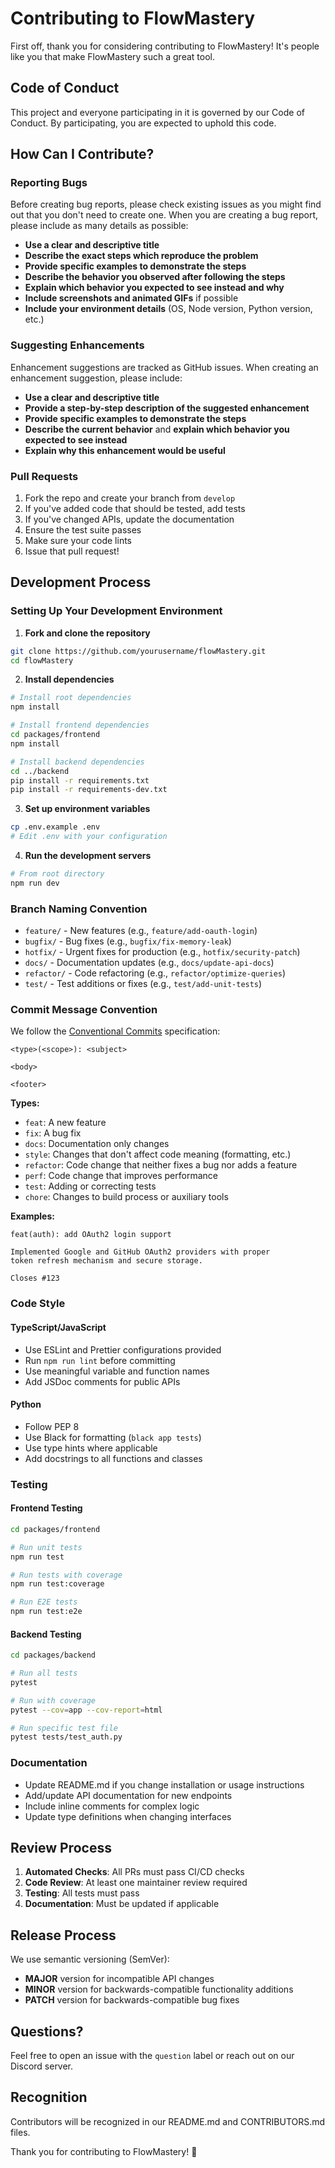 # Contributing to FlowMastery

First off, thank you for considering contributing to FlowMastery! It's people like you that make FlowMastery such a great tool.

## Code of Conduct

This project and everyone participating in it is governed by our Code of Conduct. By participating, you are expected to uphold this code.

## How Can I Contribute?

### Reporting Bugs

Before creating bug reports, please check existing issues as you might find out that you don't need to create one. When you are creating a bug report, please include as many details as possible:

* **Use a clear and descriptive title**
* **Describe the exact steps which reproduce the problem**
* **Provide specific examples to demonstrate the steps**
* **Describe the behavior you observed after following the steps**
* **Explain which behavior you expected to see instead and why**
* **Include screenshots and animated GIFs** if possible
* **Include your environment details** (OS, Node version, Python version, etc.)

### Suggesting Enhancements

Enhancement suggestions are tracked as GitHub issues. When creating an enhancement suggestion, please include:

* **Use a clear and descriptive title**
* **Provide a step-by-step description of the suggested enhancement**
* **Provide specific examples to demonstrate the steps**
* **Describe the current behavior** and **explain which behavior you expected to see instead**
* **Explain why this enhancement would be useful**

### Pull Requests

1. Fork the repo and create your branch from `develop`
2. If you've added code that should be tested, add tests
3. If you've changed APIs, update the documentation
4. Ensure the test suite passes
5. Make sure your code lints
6. Issue that pull request!

## Development Process

### Setting Up Your Development Environment

1. **Fork and clone the repository**
```bash
git clone https://github.com/yourusername/flowMastery.git
cd flowMastery
```

2. **Install dependencies**
```bash
# Install root dependencies
npm install

# Install frontend dependencies
cd packages/frontend
npm install

# Install backend dependencies
cd ../backend
pip install -r requirements.txt
pip install -r requirements-dev.txt
```

3. **Set up environment variables**
```bash
cp .env.example .env
# Edit .env with your configuration
```

4. **Run the development servers**
```bash
# From root directory
npm run dev
```

### Branch Naming Convention

* `feature/` - New features (e.g., `feature/add-oauth-login`)
* `bugfix/` - Bug fixes (e.g., `bugfix/fix-memory-leak`)
* `hotfix/` - Urgent fixes for production (e.g., `hotfix/security-patch`)
* `docs/` - Documentation updates (e.g., `docs/update-api-docs`)
* `refactor/` - Code refactoring (e.g., `refactor/optimize-queries`)
* `test/` - Test additions or fixes (e.g., `test/add-unit-tests`)

### Commit Message Convention

We follow the [Conventional Commits](https://www.conventionalcommits.org/) specification:

```
<type>(<scope>): <subject>

<body>

<footer>
```

**Types:**
* `feat`: A new feature
* `fix`: A bug fix
* `docs`: Documentation only changes
* `style`: Changes that don't affect code meaning (formatting, etc.)
* `refactor`: Code change that neither fixes a bug nor adds a feature
* `perf`: Code change that improves performance
* `test`: Adding or correcting tests
* `chore`: Changes to build process or auxiliary tools

**Examples:**
```
feat(auth): add OAuth2 login support

Implemented Google and GitHub OAuth2 providers with proper
token refresh mechanism and secure storage.

Closes #123
```

### Code Style

#### TypeScript/JavaScript
* Use ESLint and Prettier configurations provided
* Run `npm run lint` before committing
* Use meaningful variable and function names
* Add JSDoc comments for public APIs

#### Python
* Follow PEP 8
* Use Black for formatting (`black app tests`)
* Use type hints where applicable
* Add docstrings to all functions and classes

### Testing

#### Frontend Testing
```bash
cd packages/frontend

# Run unit tests
npm run test

# Run tests with coverage
npm run test:coverage

# Run E2E tests
npm run test:e2e
```

#### Backend Testing
```bash
cd packages/backend

# Run all tests
pytest

# Run with coverage
pytest --cov=app --cov-report=html

# Run specific test file
pytest tests/test_auth.py
```

### Documentation

* Update README.md if you change installation or usage instructions
* Add/update API documentation for new endpoints
* Include inline comments for complex logic
* Update type definitions when changing interfaces

## Review Process

1. **Automated Checks**: All PRs must pass CI/CD checks
2. **Code Review**: At least one maintainer review required
3. **Testing**: All tests must pass
4. **Documentation**: Must be updated if applicable

## Release Process

We use semantic versioning (SemVer):

* **MAJOR** version for incompatible API changes
* **MINOR** version for backwards-compatible functionality additions
* **PATCH** version for backwards-compatible bug fixes

## Questions?

Feel free to open an issue with the `question` label or reach out on our Discord server.

## Recognition

Contributors will be recognized in our README.md and CONTRIBUTORS.md files.

Thank you for contributing to FlowMastery! 🚀
